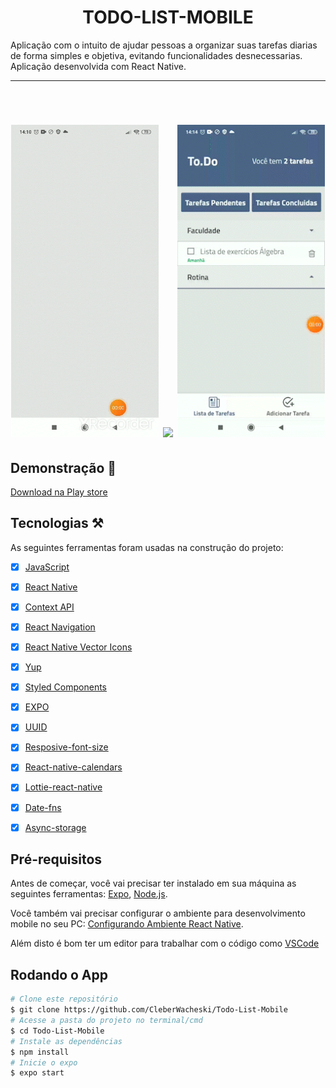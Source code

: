 <h1 align="center">TODO-LIST-MOBILE</h1>

<p align="left">Aplicação com o intuito de ajudar pessoas a organizar suas tarefas diarias de forma simples e objetiva, evitando funcionalidades desnecessarias. Aplicação desenvolvida com React Native.</p>

---

<br>


<h1 align="center">
  <img src="./github/animation.gif" height='500px' widht='500px'/>
  <img src="./github/createTasks.gif" height='500px' widht='500px'/>
  <img src="./github/tasks.gif" height='500px' widht='500px'/>

</h1>


## Demonstração :rocket: 

[Download na Play store](https://play.google.com/store/apps/details?id=com.cleberwacheski.TodoList)

## Tecnologias :hammer_and_pick:

As seguintes ferramentas foram usadas na construção do projeto:

- [x] [JavaScript](https://developer.mozilla.org/pt-BR/docs/Web/JavaScript)
- [x] [React Native](https://reactnative.dev/)
- [x] [Context API](https://pt-br.reactjs.org/docs/context.html)
- [x] [React Navigation](https://reactnavigation.org/)
- [x] [React Native Vector Icons](https://github.com/oblador/react-native-vector-icons)
- [x] [Yup](https://github.com/jquense/yup)
- [x] [Styled Components](https://styled-components.com/)
- [x] [EXPO](https://expo.dev/) <br/>
- [x] [UUID](https://www.npmjs.com/package/uuid) <br/>
- [x] [Resposive-font-size](https://www.npmjs.com/package/react-native-responsive-fontsize) <br/>
- [x] [React-native-calendars](https://github.com/wix/react-native-calendars) <br/>
- [x] [Lottie-react-native](https://github.com/lottie-react-native/lottie-react-native) <br/> 
- [x] [Date-fns](https://date-fns.org/) <br/>
- [x] [Async-storage](https://reactnative.dev/docs/asyncstorage)<br/>



## Pré-requisitos

Antes de começar, você vai precisar ter instalado em sua máquina as seguintes ferramentas:
[Expo](https://expo.dev/), [Node.js](https://nodejs.org/en/).

Você também vai precisar configurar o ambiente para desenvolvimento mobile no seu PC: [Configurando Ambiente React Native](https://react-native.rocketseat.dev/).

Além disto é bom ter um editor para trabalhar com o código como [VSCode](https://code.visualstudio.com/)


## Rodando o App

```bash
# Clone este repositório
$ git clone https://github.com/CleberWacheski/Todo-List-Mobile
# Acesse a pasta do projeto no terminal/cmd
$ cd Todo-List-Mobile
# Instale as dependências
$ npm install 
# Inicie o expo
$ expo start
```






